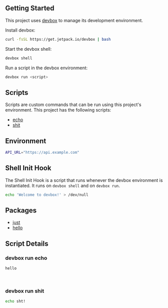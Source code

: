 <!-- gen-readme start - generated by https://github.com/jetpack-io/devbox/ -->
## Getting Started
This project uses [devbox](https://github.com/jetpack-io/devbox) to manage its development environment.

Install devbox:
```sh
curl -fsSL https://get.jetpack.io/devbox | bash
```

Start the devbox shell:
```sh 
devbox shell
```

Run a script in the devbox environment:
```sh
devbox run <script>
```
## Scripts
Scripts are custom commands that can be run using this project's environment. This project has the following scripts:

* [echo](#devbox-run-echo)
* [shit](#devbox-run-shit)

## Environment

```sh
API_URL="https://api.example.com"
```

## Shell Init Hook
The Shell Init Hook is a script that runs whenever the devbox environment is instantiated. It runs 
on `devbox shell` and on `devbox run`.
```sh
echo 'Welcome to devbox!' > /dev/null
```

## Packages

* [just](https://www.nixhub.io/packages/just)
* [hello](https://www.nixhub.io/packages/hello)

## Script Details

### devbox run echo
```sh
hello
```
&ensp;

### devbox run shit
```sh
echo sht!
```
&ensp;



<!-- gen-readme end -->
